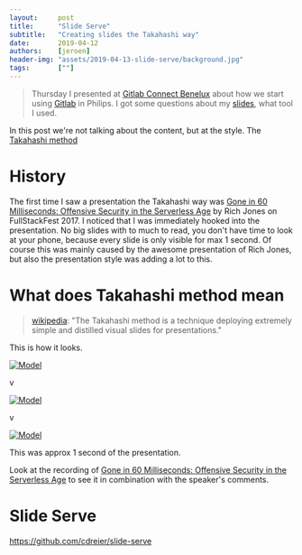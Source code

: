 ```yaml
---
layout:     post
title:      "Slide Serve"
subtitle:   "Creating slides the Takahashi way"
date:       2019-04-12
authors:    [jeroen]
header-img: "assets/2019-04-13-slide-serve/background.jpg"
tags:       [""]
---
```


> Thursday I presented at [Gitlab Connect Benelux](https://about.gitlab.com/events/gitlab-connect-benelux/) about how we start using [Gitlab](http://gitlab.com) in Philips. I got some questions about my [slides](https://gitlab-connect-amsterdam.now.sh/), what tool I used.

In this post we're not talking about the content, but at the style. The [Takahashi method](https://en.wikipedia.org/wiki/Takahashi_method)

# History

The first time I saw a presentation the Takahashi way was [Gone in 60 Milliseconds: Offensive Security in the Serverless Age](https://conferences.codegram.com/talks/gone-in-60-milliseconds:-offensive-security-in-the-serverless-age-fsf2017) by Rich Jones on FullStackFest 2017.
I noticed that I was immediately hooked into the presentation. No big slides with to much to read, you don't have time to look at your phone, because every slide is only visible for max 1 second. Of course this was mainly caused by the awesome presentation of Rich Jones, but also the presentation style was adding a lot to this.

# What does Takahashi method mean
> [wikipedia](https://en.wikipedia.org/wiki/Takahashi_method): "The Takahashi method is a technique deploying extremely simple and distilled visual slides for presentations."

This is how it looks.

<a href="#">
    <img src="{{ site.baseurl }}/assets/2019-04-13-slide-serve/slide-1.png"
    alt="Model">
</a>


v

<a href="#">
    <img src="{{ site.baseurl }}/assets/2019-04-13-slide-serve/slide-2.png"
    alt="Model">
</a>


v

<a href="#">
    <img src="{{ site.baseurl }}/assets/2019-04-13-slide-serve/slide-3.png"
    alt="Model">
</a>

This was approx 1 second of the presentation.

Look at the recording of [Gone in 60 Milliseconds: Offensive Security in the Serverless Age](https://conferences.codegram.com/talks/gone-in-60-milliseconds:-offensive-security-in-the-serverless-age-fsf2017) to see it in combination with the speaker's comments.

# Slide Serve 
https://github.com/cdreier/slide-serve
